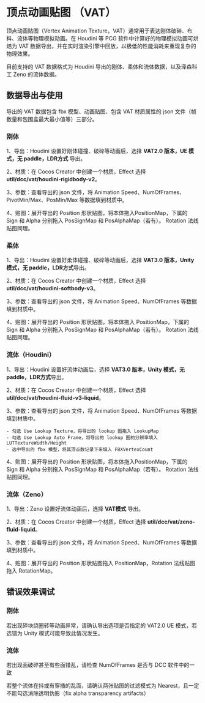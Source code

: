 # 顶点动画贴图 （VAT）

顶点动画贴图（Vertex Animation Texture，VAT）通常用于表达刚体破碎、布料、流体等物理模拟动画。在 Houdini 等 PCG 软件中计算好的物理模拟动画可烘焙为 VAT 数据导出，并在实时渲染引擎中回放，以极低的性能消耗来重现复杂的物理效果。

目前支持的 VAT 数据格式为 Houdini 导出的刚体、柔体和流体数据，以及泽森科工 Zeno 的流体数据。

## 数据导出与使用

导出的 VAT 数据包含 fbx 模型、动画贴图、包含 VAT 材质属性的 json 文件（帧数量和包围盒最大最小值等）三部分。

### 刚体

1、导出：Houdini 设置好刚体碰撞、破碎等动画后，选择 **VAT2.0 版本，UE 模式，无 paddle，LDR方式** 导出。

2、材质：在 Cocos Creator 中创建一个材质，Effect 选择 **util/dcc/vat/houdini-rigidbody-v2**。

3、参数：查看导出的 json 文件，将 Animation Speed、NumOfFrames、PivotMin/Max、PosMin/Max 等数据填到材质中。

4、贴图：展开导出的 Position 形状贴图，将本体拖入PositionMap，下属的 Sign 和 Alpha 分别拖入 PosSignMap 和 PosAlphaMap（若有）。
Rotation 法线贴图同理。

### 柔体

1、导出：Houdini 设置好柔体碰撞、破碎等动画后，选择 **VAT3.0 版本，Unity 模式，无 paddle，LDR方式**导出。

2、材质：在 Cocos Creator 中创建一个材质，Effect 选择 **util/dcc/vat/houdini-softbody-v3**。

3、参数：查看导出的 json 文件，将 Animation Speed、NumOfFrames 等数据填到材质中。

4、贴图：展开导出的 Position 形状贴图，将本体拖入 PositionMap，下属的 Sign 和 Alpha 分别拖入 PosSignMap 和 PosAlphaMap（若有）。
Rotation 法线贴图同理。

### 流体（Houdini）

1、导出：Houdini 设置好流体动画后，选择 **VAT3.0 版本，Unity 模式，无 paddle，LDR方式**导出。

2、材质：在 Cocos Creator 中创建一个材质，Effect 选择 **util/dcc/vat/houdini-fluid-v3-liquid**。

3、参数：查看导出的 json 文件，将 Animation Speed、NumOfFrames 等数据填到材质中。

    - 勾选 Use Lookup Texture，将导出的 lookup 图拖入 LookupMap
    - 勾选 Use Lookup Auto Frame，将导出的 lookup 图的分辨率填入 LUTTextureWidth/Height
    - 选中导出的 fbx 模型，将其顶点数记录下来填入 FBXVertexCount

4、贴图：展开导出的 Position 形状贴图，将本体拖入PositionMap，下属的 Sign 和 Alpha 分别拖入 PosSignMap 和 PosAlphaMap（若有）。
Rotation 法线贴图同理。

### 流体（Zeno）

1、导出：Zeno 设置好流体动画后，选择 **VAT模式** 导出。

2、材质：在 Cocos Creator 中创建一个材质，Effect 选择 **util/dcc/vat/zeno-fluid-liquid**。

3、参数：查看导出的 json 文件，将 Animation Speed、NumOfFrames 等数据填到材质中。

4、贴图：展开导出的 Position 形状贴图拖入 PositionMap，Rotation 法线贴图拖入 RotationMap。

## 错误效果调试

### 刚体

若出现碎块绕圈转等动画异常，请确认导出选项是否指定的 VAT2.0 UE 模式，若选错为 Unity 模式可能导致此情况发生。

### 流体

若出现面破碎甚至有些面错乱，请检查 NumOfFrames 是否与 DCC 软件中的一致

若整个流体在抖或有穿插的乱面，请确认两张贴图的过滤模式为 Nearest，且一定不能勾选消除透明伪影（fix alpha transparency artifacts）
